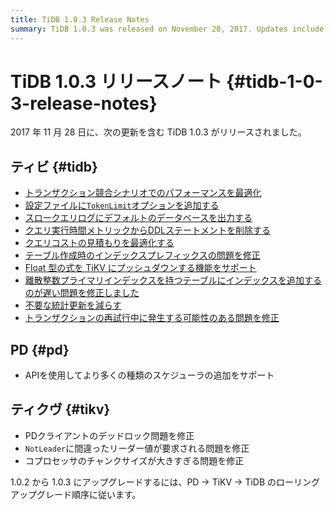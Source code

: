 ```yaml
---
title: TiDB 1.0.3 Release Notes
summary: TiDB 1.0.3 was released on November 28, 2017. Updates include performance optimization, new configuration options, and bug fixes. PD now supports adding more schedulers using API, and TiKV has fixed deadlock and leader value issues. To upgrade from 1.0.2 to 1.0.3, follow the rolling upgrade order of PD, TiKV, and TiDB.
---
```


# TiDB 1.0.3 リリースノート {#tidb-1-0-3-release-notes}

2017 年 11 月 28 日に、次の更新を含む TiDB 1.0.3 がリリースされました。

## ティビ {#tidb}

-   [トランザクション競合シナリオでのパフォーマンスを最適化](https://github.com/pingcap/tidb/pull/5051)
-   [設定ファイルに`TokenLimit`オプションを追加する](https://github.com/pingcap/tidb/pull/5107)
-   [スロークエリログにデフォルトのデータベースを出力する](https://github.com/pingcap/tidb/pull/5107)
-   [クエリ実行時間メトリックからDDLステートメントを削除する](https://github.com/pingcap/tidb/pull/5107)
-   [クエリコストの見積もりを最適化する](https://github.com/pingcap/tidb/pull/5140)
-   [テーブル作成時のインデックスプレフィックスの問題を修正](https://github.com/pingcap/tidb/pull/5149)
-   [Float 型の式を TiKV にプッシュダウンする機能をサポート](https://github.com/pingcap/tidb/pull/5153)
-   [離散整数プライマリインデックスを持つテーブルにインデックスを追加するのが遅い問題を修正しました](https://github.com/pingcap/tidb/pull/5155)
-   [不要な統計更新を減らす](https://github.com/pingcap/tidb/pull/5164)
-   [トランザクションの再試行中に発生する可能性のある問題を修正](https://github.com/pingcap/tidb/pull/5219)

## PD {#pd}

-   APIを使用してより多くの種類のスケジューラの追加をサポート

## ティクヴ {#tikv}

-   PDクライアントのデッドロック問題を修正
-   `NotLeader`に間違ったリーダー値が要求される問題を修正
-   コプロセッサのチャンクサイズが大きすぎる問題を修正

1.0.2 から 1.0.3 にアップグレードするには、PD -&gt; TiKV -&gt; TiDB のローリング アップグレード順序に従います。
